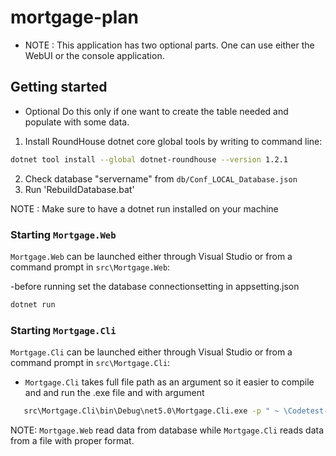 # mortgage-plan



- NOTE :
	This application has two  optional parts. One can use either the WebUI or the console application.

## Getting started

- Optional
	 Do this only if one want to create the table needed and populate with some data.

1. Install RoundHouse dotnet core global tools by writing to command line:
```sh
dotnet tool install --global dotnet-roundhouse --version 1.2.1
```
2. Check database "servername" from `db/Conf_LOCAL_Database.json`
3. Run 'RebuildDatabase.bat'

NOTE : Make sure to have a dotnet run installed on your machine

### Starting `Mortgage.Web` 


`Mortgage.Web` can be launched either through Visual Studio or from a command prompt in `src\Mortgage.Web`:

-before running set the database connectionsetting in appsetting.json
```sh
dotnet run
```

### Starting `Mortgage.Cli` 
`Mortgage.Cli` can be launched either through Visual Studio or from a command prompt in `src\Mortgage.Cli`:
- `Mortgage.Cli` takes full file path as an argument so it easier to compile and and run the .exe file and with argument
```sh
   src\Mortgage.Cli\bin\Debug\net5.0\Mortgage.Cli.exe -p " ~ \Codetest-Mortageplan\prospects.txt"
```

NOTE: `Mortgage.Web` read data from database while `Mortgage.Cli` reads data from a file with proper format.